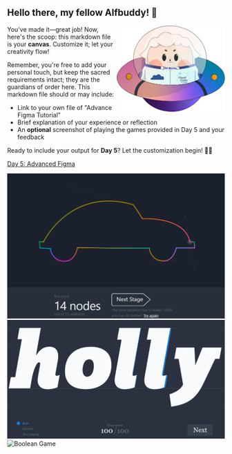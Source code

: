 ## Hello there, my fellow Alfbuddy! 💖

<img align="right" width="250px" src="../../assets/alf/alf-ufo.png">

You've made it—great job! Now, here's the scoop: this markdown file is your **canvas**. Customize it; let your creativity flow!

Remember, you're free to add your personal touch, but keep the sacred requirements intact; they are the guardians of order here. This markdown file should or may include:
- Link to your own file of "Advance Figma Tutorial"
- Brief explanation of your experience or reflection
- An **optional** screenshot of playing the games provided in Day 5 and your feedback

Ready to include your output for **Day 5**? Let the customization begin! 🚀✨

<!-- You may now delete and modify the content of this file -->

<a href="https://www.figma.com/file/PcsIvcl55Yc9ZMAThH49x3/AWSCC-Figma-Workshop%3A-Advance-(Community)?type=design&node-id=5%3A33&mode=design&t=b7RPDIX6BbZXQYdd-1"> Day 5: Advanced Figma </a>

![The Bezier Game](day5_1.png)
![Kern Type](day5__2.png)
![Boolean Game](day5__3.png)